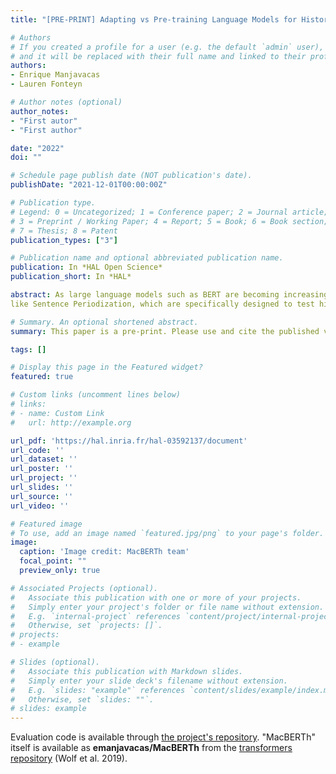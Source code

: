 ```yaml
---
title: "[PRE-PRINT] Adapting vs Pre-training Language Models for Historical Languages"

# Authors
# If you created a profile for a user (e.g. the default `admin` user), write the username (folder name) here 
# and it will be replaced with their full name and linked to their profile.
authors:
- Enrique Manjavacas
- Lauren Fonteyn

# Author notes (optional)
author_notes:
- "First autor"
- "First author"

date: "2022"
doi: ""

# Schedule page publish date (NOT publication's date).
publishDate: "2021-12-01T00:00:00Z"

# Publication type.
# Legend: 0 = Uncategorized; 1 = Conference paper; 2 = Journal article;
# 3 = Preprint / Working Paper; 4 = Report; 5 = Book; 6 = Book section;
# 7 = Thesis; 8 = Patent
publication_types: ["3"]

# Publication name and optional abbreviated publication name.
publication: In *HAL Open Science*
publication_short: In *HAL*

abstract: As large language models such as BERT are becoming increasingly popular in Digital Humanities (DH), the question has arisen as to how such models can be made suitable for application to specific textual domains, including that of ‘historical text’. Large language models like BERT can be pretrained from scratch on a specific textual domain and achieve strong performance on a series of downstream tasks. However, this is a costly endeavour, both in terms of the computational resources as well as the substantial amounts of training data it requires. An appealing alternative, then, is to employ existing ‘general purpose’ models (pre-trained on present-day language) and subsequently adapt them to a specific domain by further pre-training. Focusing on the domain of historical text in English, this paper demonstrates that pre-training on domain-specific (i.e. historical) data from scratch yields a generally stronger background model than adapting a present-day language model. We show this on the basis of a variety of downstream tasks, ranging from established tasks such as Part-of-Speech tagging, Named Entity Recognition and Word Sense Disambiguation, to ad-hoc tasks
like Sentence Periodization, which are specifically designed to test historically relevant processing.

# Summary. An optional shortened abstract.
summary: This paper is a pre-print. Please use and cite the published version as soon as it is available. Focusing on the domain of historical text in English, this paper demonstrates that pre-training on domain-specific (i.e. historical) data from scratch yields a generally stronger background model than adapting a present-day language model. We show this on the basis of a variety of downstream tasks, ranging from established tasks such as Part-of-Speech tagging, Named Entity Recognition and Word Sense Disambiguation, to ad-hoc tasks like Sentence Periodization, which are specifically designed to test historically relevant processing.

tags: []

# Display this page in the Featured widget?
featured: true

# Custom links (uncomment lines below)
# links:
# - name: Custom Link
#   url: http://example.org

url_pdf: 'https://hal.inria.fr/hal-03592137/document'
url_code: ''
url_dataset: ''
url_poster: ''
url_project: ''
url_slides: ''
url_source: ''
url_video: ''

# Featured image
# To use, add an image named `featured.jpg/png` to your page's folder. 
image:
  caption: 'Image credit: MacBERTh team'
  focal_point: ""
  preview_only: true

# Associated Projects (optional).
#   Associate this publication with one or more of your projects.
#   Simply enter your project's folder or file name without extension.
#   E.g. `internal-project` references `content/project/internal-project/index.md`.
#   Otherwise, set `projects: []`.
# projects:
# - example

# Slides (optional).
#   Associate this publication with Markdown slides.
#   Simply enter your slide deck's filename without extension.
#   E.g. `slides: "example"` references `content/slides/example/index.md`.
#   Otherwise, set `slides: ""`.
# slides: example
---
```


Evaluation code is available through [the project's repository](https://www.github.com/emanjavacas/macberth-eval). "MacBERTh" itself is available as **emanjavacas/MacBERTh** from the [transformers repository](https://huggingface.co/emanjavacas/MacBERTh) (Wolf et al. 2019).
